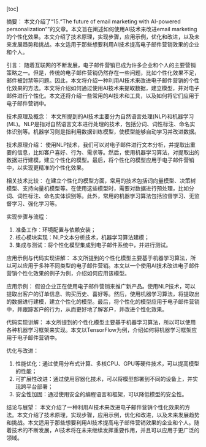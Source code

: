 
[toc]                    
                
                
摘要：
本文介绍了“15.“The future of email marketing with AI-powered personalization””的文章。本文旨在阐述如何使用AI技术来改进email marketing的个性化效果。本文介绍了技术原理，实现步骤，应用示例，优化和改进，以及未来发展趋势和挑战。本文适用于那些想要利用AI技术提高电子邮件营销效果的企业和个人。

引言：
随着互联网的不断发展，电子邮件营销已成为许多企业和个人的主要营销策略之一。但是，传统的电子邮件营销仍然存在一些问题，比如个性化效果不足，邮件被封禁等问题。因此，本文将介绍一种利用AI技术来改进电子邮件营销的个性化效果的方法。本文将介绍如何通过使用AI技术来提取数据，建立模型，并对电子邮件进行个性化。本文还将介绍一些常用的AI技术和工具，以及如何将它们应用于电子邮件营销中。

技术原理及概念：
本文所提到的AI技术主要分为自然语言处理(NLP)和机器学习(ML)。NLP是指对自然语言文本进行处理的技术，包括分词、词性标注、命名实体识别等。机器学习则是指利用数据训练模型，使模型能够自动学习并改进数据。

技术原理介绍：
使用NLP技术，我们可以对电子邮件进行文本分析，并提取出重要的信息，比如客户喜好、行为、需求等。然后，使用机器学习算法，对提取出的数据进行建模，建立个性化的模型。最后，将个性化的模型应用于电子邮件营销中，以实现更精准的个性化效果。

相关技术比较：
在建立个性化的模型方面，常用的技术包括词向量模型、决策树模型、支持向量机模型等。在使用这些模型时，需要对数据进行预处理，比如分词、词性标注、命名实体识别等。此外，常用的机器学习算法包括监督学习、无监督学习、强化学习等。

实现步骤与流程：
1. 准备工作：环境配置与依赖安装；
2. 核心模块实现：NLP文本分析技术，机器学习算法建模；
3. 集成与测试：将个性化模型集成到电子邮件系统中，并进行测试。

应用示例与代码实现讲解：
本文所提到的个性化模型主要基于机器学习算法，所以可以应用于多种不同类型的电子邮件营销。本文以一个使用AI技术改进电子邮件营销个性化效果的例子为例，介绍如何应用该模型。

应用示例：
假设企业正在使用电子邮件营销来推广新产品。使用NLP技术，可以提取出客户的订单信息、购买历史、喜好等。然后，使用机器学习算法，将提取出的数据进行建模，建立个性化的模型。最后，将个性化的模型应用于电子邮件营销中，并跟踪客户的行为，从而更好地了解客户，并改进个性化效果。

代码实现讲解：
本文所提到的个性化模型主要基于机器学习算法，所以可以使用各种机器学习框架来实现。本文以TensorFlow为例，介绍如何将机器学习框架应用于电子邮件营销中。

优化与改进：
1. 性能优化：通过使用分布式计算、多核CPU、GPU等硬件技术，可以提高模型的性能；
2. 可扩展性改进：通过使用容器化技术，可以将模型部署到不同的设备上，并实现跨平台部署；
3. 安全性加固：通过使用安全的编程语言和框架，可以降低模型的安全性。

结论与展望：
本文介绍了一种利用AI技术来改进电子邮件营销个性化效果的方法。本文介绍了技术原理，实现步骤，应用示例，优化和改进，以及未来发展趋势和挑战。本文适用于那些想要利用AI技术提高电子邮件营销效果的企业和个人。随着技术的不断发展，AI技术将在未来继续发挥重要作用，并且可以应用于更广泛的领域。

